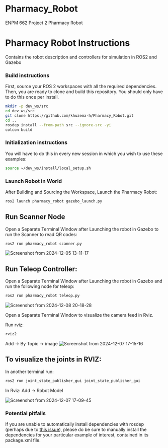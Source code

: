 # Pharmacy_Robot
ENPM 662 Project 2 Pharmacy Robot

# Pharmacy Robot Instructions
Contains the robot description and controllers for simulation in ROS2 and Gazebo

### Build instructions

First, source your ROS 2 workspaces with all the required dependencies.
Then, you are ready to clone and build this repository.
You should only have to do this once per install.

```sh
mkdir -p dev_ws/src
cd dev_ws/src
git clone https://github.com/khuzema-h/Pharmacy_Robot.git
cd ..
rosdep install --from-path src --ignore-src -yi
colcon build
```

### Initialization instructions

You will have to do this in every new session in which you wish to use these examples:

```sh
source ~/dev_ws/install/local_setup.sh
```

### Launch Robot in World

After Building and Sourcing the Workspace, Launch the Pharmacy Robot:

```sh
ros2 launch pharmacy_robot gazebo_launch.py
```
## Run Scanner Node

Open a Separate Terminal Window after Launching the robot in Gazebo to run the Scanner to read QR codes:

```sh
ros2 run pharmacy_robot scanner.py
```
![Screenshot from 2024-12-05 13-11-17](https://github.com/user-attachments/assets/76e933a2-a8f4-4c31-a25e-77d2407a179c)
## Run Teleop Controller:

Open a Separate Terminal Window after Launching the robot in Gazebo and run the following node for teleop: 

```sh
ros2 run pharmacy_robot teleop.py
```
![Screenshot from 2024-12-08 20-18-28](https://github.com/user-attachments/assets/29257812-2cc9-4bdd-ad53-7fa47363e69b)

Open a Separate Terminal Window to visualize the camera feed in Rviz.

Run rviz:

```sh
rviz2
```
Add -> By Topic -> image
![Screenshot from 2024-12-07 17-15-16](https://github.com/user-attachments/assets/1113ee50-6765-4d94-b571-1c5382e9414e)


## To visualize the joints in RVIZ: 

In another terminal run:

```sh
ros2 run joint_state_publisher_gui joint_state_publisher_gui
```
In Rviz:
Add -> Robot Model 

![Screenshot from 2024-12-07 17-09-45](https://github.com/user-attachments/assets/0bbf78a7-9f73-44f3-96ec-b585f3e7ee4a)







### Potential pitfalls

If you are unable to automatically install dependencies with rosdep (perhaps due to [this issue](https://github.com/ros-infrastructure/rosdep/issues/733)), please do be sure to manually install the dependencies for your particular example of interest, contained in its package.xml file.
